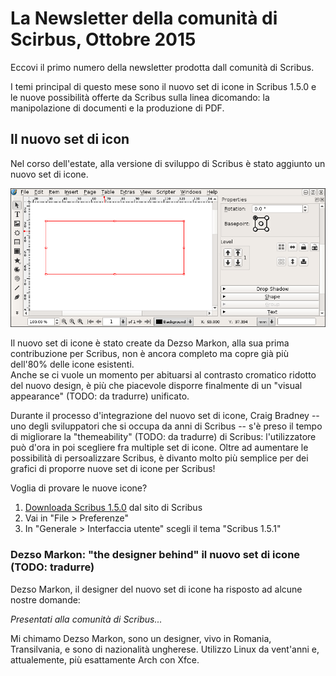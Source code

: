 # La Newsletter della comunità di Scirbus, Ottobre 2015

Eccovi il primo numero della newsletter prodotta dall comunità di Scribus.

I temi principal di questo mese sono il nuovo set di icone in Scribus 1.5.0 e le nuove possibilità offerte da Scribus sulla linea dicomando: la manipolazione di documenti e la produzione di PDF.

## Il nuovo set di icon

Nel corso dell'estate, alla versione di sviluppo di Scribus è stato aggiunto un nuovo set di icone.

![screenshot delle nuove icone](images/icons.png)

Il nuovo set di icone è stato create da Dezso Markon, alla sua prima contribuzione per Scribus, non è ancora completo ma copre già più dell'80% delle icone esistenti.  
Anche se ci vuole un momento per abituarsi al contrasto cromatico ridotto del nuovo design, è più che piacevole disporre finalmente di un "visual appearance" (TODO: da tradurre) unificato.

Durante il processo d'integrazione del nuovo set di icone, Craig Bradney -- uno degli sviluppatori che si occupa da anni di Scribus -- s'è preso il tempo di migliorare la "themeability" (TODO: da tradurre) di Scribus: l'utilizzatore può d'ora in poi scegliere fra multiple set di icone. Oltre ad aumentare le possibilità di persoalizzare Scribus, è divanto molto più semplice per dei grafici di proporre nuove set di icone per Scribus!

Voglia di provare le nuove icone?

1. [Downloada Scribus 1.5.0](http://www.scribus.net/downloads/unstable-branch/) dal sito di Scribus
2. Vai in "File > Preferenze"
3. In "Generale > Interfaccia utente" scegli il tema "Scribus 1.5.1"

### Dezso Markon: "the designer behind" il nuovo set di icone (TODO: tradurre)

Dezso Markon, il designer del nuovo set di icone ha risposto ad alcune nostre domande:

_Presentati alla comunità di Scribus..._

Mi chimamo Dezso Markon, sono un designer, vivo in Romania, Transilvania, e sono di nazionalità ungherese. Utilizzo Linux da vent'anni e, attualemente, più esattamente Arch con Xfce.
